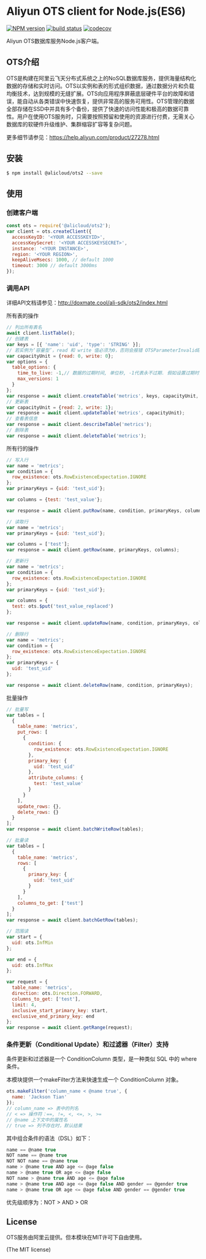 Aliyun OTS client for Node.js(ES6)
==================================

[![NPM version][npm-image]][npm-url]
[![build status][travis-image]][travis-url]
[![codecov][cov-image]][cov-url]

[npm-image]: https://img.shields.io/npm/v/@alicloud/ots2.svg?style=flat-square
[npm-url]: https://npmjs.org/package/@alicloud/ots2
[travis-image]: https://img.shields.io/travis/ali-sdk/ots2/master.svg?style=flat-square
[travis-url]: https://travis-ci.org/ali-sdk/ots2
[cov-image]: https://codecov.io/gh/ali-sdk/ots2/branch/master/graph/badge.svg
[cov-url]: https://codecov.io/gh/ali-sdk/ots2

Aliyun OTS数据库服务Node.js客户端。

## OTS介绍
OTS是构建在阿里云飞天分布式系统之上的NoSQL数据库服务，提供海量结构化数据的存储和实时访问。OTS以实例和表的形式组织数据，通过数据分片和负载均衡技术，达到规模的无缝扩展。OTS向应用程序屏蔽底层硬件平台的故障和错误，能自动从各类错误中快速恢复，提供非常高的服务可用性。OTS管理的数据全部存储在SSD中并具有多个备份，提供了快速的访问性能和极高的数据可靠性。用户在使用OTS服务时，只需要按照预留和使用的资源进行付费，无需关心数据库的软硬件升级维护、集群缩容扩容等复杂问题。

更多细节请参见：<https://help.aliyun.com/product/27278.html>

## 安装

```sh
$ npm install @alicloud/ots2 --save
```

## 使用

### 创建客户端
```js
const ots = require('@alicloud/ots2');
var client = ots.createClient({
  accessKeyID: '<YOUR ACCESSKEYID>',
  accessKeySecret: '<YOUR ACCESSKEYSECRET>',
  instance: '<YOUR INSTANCE>',
  region: '<YOUR REGION>',
  keepAliveMsecs: 1000, // default 1000
  timeout: 3000 // default 3000ms
});
```

### 调用API

详细API文档请参见：<http://doxmate.cool/ali-sdk/ots2/index.html>

所有表的操作
```js
// 列出所有表名
await client.listTable();
// 创建表
var keys = [{ 'name': 'uid', 'type': 'STRING' }];
// 若实例为‘容量型’，read 和 write 值必须为0，否则会报错 OTSParameterInvalidError: Can not reserve read capacity unit on capacity cluster
var capacityUnit = {read: 0, write: 0};
var options = {
  table_options: {
    time_to_live: -1,// 数据的过期时间, 单位秒, -1代表永不过期. 假如设置过期时间为一年, 即为 365 * 24 * 3600.
    max_versions: 1
  }
};
var response = await client.createTable('metrics', keys, capacityUnit, options);
// 更新表
var capacityUnit = {read: 2, write: 1};
var response = await client.updateTable('metrics', capacityUnit);
// 查看表信息
var response = await client.describeTable('metrics');
// 删除表
var response = await client.deleteTable('metrics');
```

所有行的操作

```js
// 写入行
var name = 'metrics';
var condition = {
  row_existence: ots.RowExistenceExpectation.IGNORE
};
var primaryKeys = {uid: 'test_uid'};

var columns = {test: 'test_value'};

var response = await client.putRow(name, condition, primaryKeys, columns);

// 读取行
var name = 'metrics';
var primaryKeys = {uid: 'test_uid'};

var columns = ['test'];
var response = await client.getRow(name, primaryKeys, columns);

// 更新行
var name = 'metrics';
var condition = {
  row_existence: ots.RowExistenceExpectation.IGNORE
};
var primaryKeys = {uid: 'test_uid'};

var columns = {
  test: ots.$put('test_value_replaced')
};

var response = await client.updateRow(name, condition, primaryKeys, columns);

// 删除行
var name = 'metrics';
var condition = {
  row_existence: ots.RowExistenceExpectation.IGNORE
};
var primaryKeys = {
  uid: 'test_uid'
};

var response = await client.deleteRow(name, condition, primaryKeys);
```

批量操作

```js
// 批量写
var tables = [
  {
    table_name: 'metrics',
    put_rows: [
      {
        condition: {
          row_existence: ots.RowExistenceExpectation.IGNORE
        },
        primary_key: {
          uid: 'test_uid'
        },
        attribute_columns: {
          test: 'test_value'
        }
      }
    ],
    update_rows: {},
    delete_rows: {}
  }
];
var response = await client.batchWriteRow(tables);

// 批量读
var tables = [
  {
    table_name: 'metrics',
    rows: [
      {
        primary_key: {
          uid: 'test_uid'
        }
      }
    ],
    columns_to_get: ['test']
  }
];
var response = await client.batchGetRow(tables);

// 范围读
var start = {
  uid: ots.InfMin
};

var end = {
  uid: ots.InfMax
};

var request = {
  table_name: 'metrics',
  direction: ots.Direction.FORWARD,
  columns_to_get: ['test'],
  limit: 4,
  inclusive_start_primary_key: start,
  exclusive_end_primary_key: end
};
var response = await client.getRange(request);
```

### 条件更新（Conditional Update）和过滤器（Filter）支持

条件更新和过滤器是一个 ConditionColumn 类型，是一种类似 SQL 中的 where 条件。

本模块提供一个makeFilter方法来快速生成一个 ConditionColumn 对象。

```js
ots.makeFilter('column_name < @name true', {
  name: 'Jackson Tian'
});
// column_name => 表中的列名
// < => 操作符：==, !=, <, <=, >, >=
// @name 上下文中的属性名
// true => 列不存在时，默认结果
```

其中组合条件的语法（DSL）如下：

```js
name == @name true
NOT name == @name true
NOT NOT name == @name true
name > @name true AND age <= @age false
name > @name true OR age <= @age false
NOT name > @name true AND age <= @age false
name > @name true AND age <= @age false AND gender == @gender true
name > @name true OR age <= @age false AND gender == @gender true
```

优先级顺序为：NOT > AND > OR

## License
OTS服务由阿里云提供。但本模块在MIT许可下自由使用。

(The MIT license)
